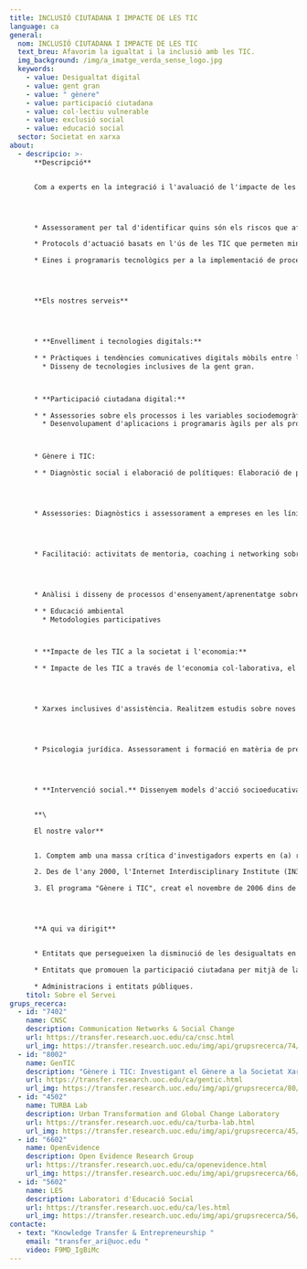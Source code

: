 ```yaml
---
title: INCLUSIÓ CIUTADANA I IMPACTE DE LES TIC
language: ca
general:
  nom: INCLUSIÓ CIUTADANA I IMPACTE DE LES TIC
  text_breu: Afavorim la igualtat i la inclusió amb les TIC.
  img_background: /img/a_imatge_verda_sense_logo.jpg
  keywords:
    - value: Desigualtat digital
    - value: gent gran
    - value: " gènere"
    - value: participació ciutadana
    - value: col·lectiu vulnerable
    - value: exclusió social
    - value: educació social
  sector: Societat en xarxa
about:
  - descripcio: >-
      **Descripció** 


      Com a experts en la integració i l'avaluació de l'impacte de les TIC en la societat, et proporcionem les eines i capacitats necessàries per afavorir les igualtats socials i promocionar la inclusió i la participació ciutadana. Per aconseguir-ho t'oferim:




      * Assessorament per tal d'identificar quins són els riscos que afecten els col·lectius vulnerables i quin paper hi juga la bretxa digital.

      * Protocols d'actuació basats en l'ús de les TIC que permeten minimitzar l'exclusió social i potenciar eines anivelladores de desigualtats.

      * Eines i programaris tecnològics per a la implementació de processos de participació i col·laboració.




      **Els nostres serveis**




      * **Envelliment i tecnologies digitals:**

      * * Pràctiques i tendències comunicatives digitals mòbils entre la gent gran.
        * Disseny de tecnologies inclusives de la gent gran.



      * **Participació ciutadana digital:**

      * * Assessories sobre els processos i les variables sociodemogràfiques que determinen la participació electrònica.
        * Desenvolupament d'aplicacions i programaris àgils per als processos participatius.



      * Gènere i TIC:

      * * Diagnòstic social i elaboració de polítiques: Elaboració de polítiques públiques referents a gènere i TIC i inclusió social. Anàlisi de la bretxa digital de gènere en l'accés i ús de les TIC. Anàlisi de les barreres per al desenvolupament professional referents a gènere.




      * Assessories: Diagnòstics i assessorament a empreses en les línies de gènere i TIC. Consultoria per a l'elaboració i avaluació de plans d'igualtat de gènere per a universitats i administracions. Assessorament sobre com incorporar indicadors de gènere en l'estudi de desigualtats socials. Assessorament sobre com incorporar la perspectiva de gènere en la recerca.




      * Facilitació: activitats de mentoria, coaching i networking sobre gènere i TIC. 




      * Anàlisi i disseny de processos d'ensenyament/aprenentatge sobre sostenibilitat des d'una perspectiva crítica i participativa (cocreació) :

      * * Educació ambiental
        * Metodologies participatives



      * **Impacte de les TIC a la societat i l'economia:**

      * * Impacte de les TIC a través de l'economia col·laborativa, el cooperativisme de plataformes i les noves maneres d'interacció entre empreses i consumidors.




      * Xarxes inclusives d'assistència. Realitzem estudis sobre noves formes d'acció col·lectiva i suport social en el camp de l'envelliment, la discapacitat i les malalties cròniques.




      * Psicologia jurídica. Assessorament i formació en matèria de prevenció i intervenció en àmbits afins a la psicologia jurídica tant en empreses privades com públiques.




      * **Intervenció social.** Dissenyem models d'acció socioeducativa i fem assessorament i consultoria per al desenvolupament professional de l'educació social.


      **\

      El nostre valor**


      1. Comptem amb una massa crítica d'investigadors experts en (a) reptes socials rellevants de la societat en xarxa (connexions entre les TIC i la política, la demografia o l'envelliment), (b) en transformacions urbanes socioambientals i tecnològiques, (c) les relacions de gènere amb la ciència i les TIC i (d) en l'impacte de la revolució digital en institucions i l'empoderament de la ciutadania.

      2. Des de l'any 2000, l'Internet Interdisciplinary Institute (IN3) és el nostre centre de referència en R&I i està adreçat a l'estudi d'internet i dels efectes de la interacció entre les tecnologies digitals i l'activitat humana. 

      3. El programa "Gènere i TIC", creat el novembre de 2006 dins de l'IN3, s'encarrega d'analitzar els perquès de la baixa participació de les dones en diferents àmbits de les tecnologies de la informació i la comunicació (TIC) —àmbits de l'educació, la investigació i l'ocupació— així com de les injustícies que se'n deriven. En l'actualitat, "Gènere i TIC" és un grup de recerca consolidat de projecció i prestigi internacional. 




      **A qui va dirigit**


      * Entitats que persegueixen la disminució de les desigualtats en l'àmbit social, professional i en entorns digitals.

      * Entitats que promouen la participació ciutadana per mitjà de la tecnologia i les xarxes.

      * Administracions i entitats públiques.
    titol: Sobre el Servei
grups_recerca:
  - id: "7402"
    name: CNSC
    description: Communication Networks & Social Change
    url: https://transfer.research.uoc.edu/ca/cnsc.html
    url_img: https://transfer.research.uoc.edu/img/api/grupsrecerca/74/image/1594122351477
  - id: "8002"
    name: GenTIC
    description: "Gènere i TIC: Investigant el Gènere a la Societat Xarxa"
    url: https://transfer.research.uoc.edu/ca/gentic.html
    url_img: https://transfer.research.uoc.edu/img/api/grupsrecerca/80/image/1594282456037
  - id: "4502"
    name: TURBA Lab
    description: Urban Transformation and Global Change Laboratory
    url: https://transfer.research.uoc.edu/ca/turba-lab.html
    url_img: https://transfer.research.uoc.edu/img/api/grupsrecerca/45/image/1594289098765
  - id: "6602"
    name: OpenEvidence
    description: Open Evidence Research Group
    url: https://transfer.research.uoc.edu/ca/openevidence.html
    url_img: https://transfer.research.uoc.edu/img/api/grupsrecerca/66/image/1594111453905
  - id: "5602"
    name: LES
    description: Laboratori d'Educació Social
    url: https://transfer.research.uoc.edu/ca/les.html
    url_img: https://transfer.research.uoc.edu/img/api/grupsrecerca/56/image/1594104732405
contacte:
  - text: "Knowledge Transfer & Entrepreneurship "
    email: "transfer_ari@uoc.edu "
    video: F9MD_IgBiMc
---
```

